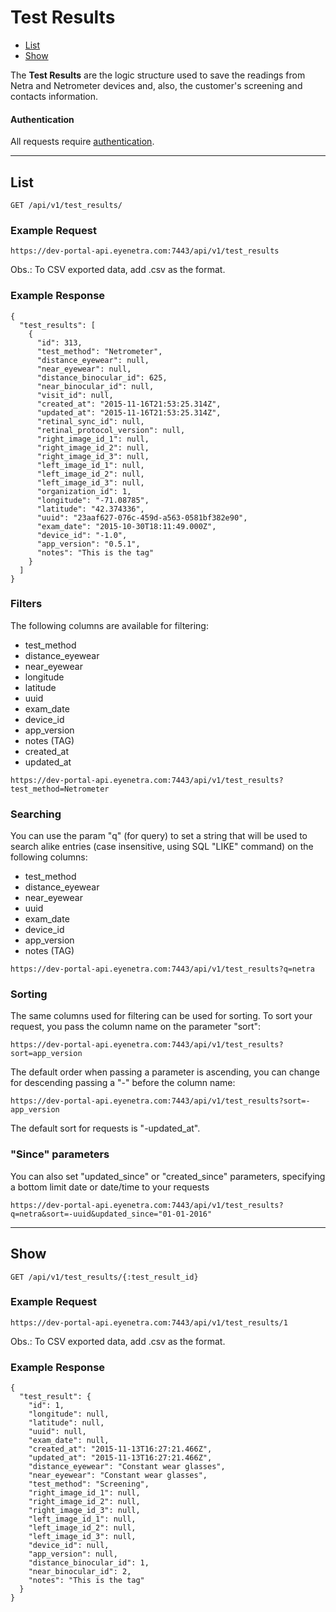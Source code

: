 # Test Results

* [List](#list)
* [Show](#show)

The **Test Results** are the logic structure used to save the readings from Netra and Netrometer devices and, also, the customer's screening and contacts information.

#### Authentication

All requests require [authentication](ApiV1BasicAuthentication).

-----

## List

````
GET /api/v1/test_results/
````

### Example Request

````
https://dev-portal-api.eyenetra.com:7443/api/v1/test_results
````

Obs.: To CSV exported data, add .csv as the format.

### Example Response

````
{
  "test_results": [
    {
      "id": 313,
      "test_method": "Netrometer",
      "distance_eyewear": null,
      "near_eyewear": null,
      "distance_binocular_id": 625,
      "near_binocular_id": null,
      "visit_id": null,
      "created_at": "2015-11-16T21:53:25.314Z",
      "updated_at": "2015-11-16T21:53:25.314Z",
      "retinal_sync_id": null,
      "retinal_protocol_version": null,
      "right_image_id_1": null,
      "right_image_id_2": null,
      "right_image_id_3": null,
      "left_image_id_1": null,
      "left_image_id_2": null,
      "left_image_id_3": null,
      "organization_id": 1,
      "longitude": "-71.08785",
      "latitude": "42.374336",
      "uuid": "23aaf627-076c-459d-a563-0581bf382e90",
      "exam_date": "2015-10-30T18:11:49.000Z",
      "device_id": "-1.0",
      "app_version": "0.5.1",
      "notes": "This is the tag"
    }
  ]
}
````

### Filters

The following columns are available for filtering: 
* test_method
* distance_eyewear
* near_eyewear
* longitude
* latitude
* uuid
* exam_date
* device_id
* app_version
* notes (TAG)
* created_at
* updated_at

````
https://dev-portal-api.eyenetra.com:7443/api/v1/test_results?test_method=Netrometer
````

### Searching

You can use the param "q" (for query) to set a string that will be used to search alike entries (case insensitive, using SQL "LIKE" command) on the following columns:
* test_method
* distance_eyewear
* near_eyewear
* uuid
* exam_date
* device_id
* app_version
* notes (TAG)

````
https://dev-portal-api.eyenetra.com:7443/api/v1/test_results?q=netra
````

### Sorting

The same columns used for filtering can be used for sorting. To sort your request, you pass the column name on the parameter "sort":

````
https://dev-portal-api.eyenetra.com:7443/api/v1/test_results?sort=app_version
````

The default order when passing a parameter is ascending, you can change for descending passing a "-" before the column name:

````
https://dev-portal-api.eyenetra.com:7443/api/v1/test_results?sort=-app_version
````

The default sort for requests is "-updated_at".

### "Since" parameters

You can also set "updated_since" or "created_since" parameters, specifying a bottom limit date or date/time to your requests

````
https://dev-portal-api.eyenetra.com:7443/api/v1/test_results?q=netra&sort=-uuid&updated_since="01-01-2016"
````

-----

## Show

````
GET /api/v1/test_results/{:test_result_id}
````

### Example Request

````
https://dev-portal-api.eyenetra.com:7443/api/v1/test_results/1
````

Obs.: To CSV exported data, add .csv as the format.

### Example Response

````
{
  "test_result": {
    "id": 1,
    "longitude": null,
    "latitude": null,
    "uuid": null,
    "exam_date": null,
    "created_at": "2015-11-13T16:27:21.466Z",
    "updated_at": "2015-11-13T16:27:21.466Z",
    "distance_eyewear": "Constant wear glasses",
    "near_eyewear": "Constant wear glasses",
    "test_method": "Screening",
    "right_image_id_1": null,
    "right_image_id_2": null,
    "right_image_id_3": null,
    "left_image_id_1": null,
    "left_image_id_2": null,
    "left_image_id_3": null,
    "device_id": null,
    "app_version": null,
    "distance_binocular_id": 1,
    "near_binocular_id": 2,
    "notes": "This is the tag"
  }
}
````
